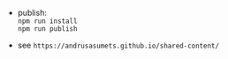 * publish:  
`npm run install`  
`npm run publish` 

* see 
`https://andrusasumets.github.io/shared-content/`
